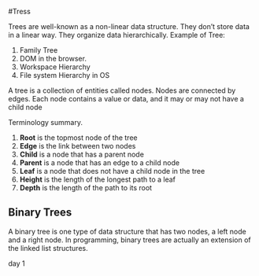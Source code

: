 #Tress

Trees are well-known as a non-linear data structure. They don’t store data in a linear way. They organize data hierarchically.
Example of Tree:
1. Family Tree
2. DOM in the browser.
3. Workspace Hierarchy 
4. File system Hierarchy in OS

A tree is a collection of entities called nodes. Nodes are connected by edges. Each node contains a value or data, and it may or may not have a child node


Terminology summary.
1. **Root** is the topmost node of the tree
2. **Edge** is the link between two nodes
3. **Child** is a node that has a parent node
4. **Parent** is a node that has an edge to a child node
5. **Leaf** is a node that does not have a child node in the tree
6. **Height** is the length of the longest path to a leaf
7. **Depth** is the length of the path to its root

## Binary Trees


A binary tree is one type of data structure that has two nodes, a left node and a right node. In programming, binary trees are actually an extension of the linked list structures.

day 1
